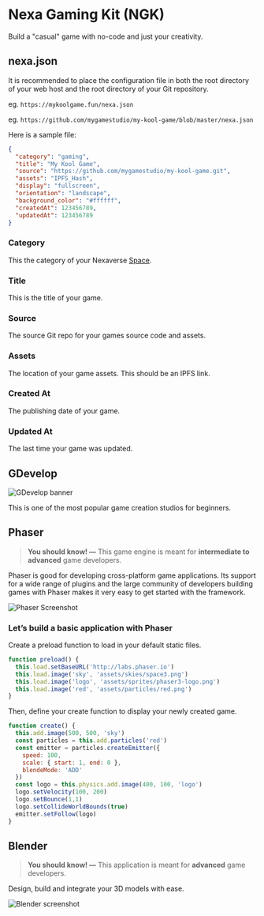 # Nexa Gaming Kit (NGK)

Build a "casual" game with no-code and just your creativity.


## nexa.json

It is recommended to place the configuration file in both the root directory of your web host and the root directory of your Git repository.

eg. `https://mykoolgame.fun/nexa.json`

eg. `https://github.com/mygamestudio/my-kool-game/blob/master/nexa.json`

Here is a sample file:

```json
{
  "category": "gaming",
  "title": "My Kool Game",
  "source": "https://github.com/mygamestudio/my-kool-game.git",
  "assets": "IPFS_Hash",
  "display": "fullscreen",
  "orientation": "landscape",
  "background_color": "#ffffff",
  "createdAt": 123456789,
  "updatedAt": 123456789
}
```

### Category

This the category of your Nexaverse [Space](spaces).

### Title

This is the title of your game.

### Source

The source Git repo for your games source code and assets.

### Assets

The location of your game assets. This should be an IPFS link.

### Created At

The publishing date of your game.

### Updated At

The last time your game was updated.


## GDevelop

![GDevelop banner](https://i.ibb.co/ZNMVZ53/image.png)

This is one of the most popular game creation studios for beginners.

## Phaser

> __You should know! —__ This game engine is meant for __intermediate to advanced__ game developers.

Phaser is good for developing cross-platform game applications. Its support for a wide range of plugins and the large community of developers building games with Phaser makes it very easy to get started with the framework.

![Phaser Screenshot](https://i.ibb.co/sJVnnRn/image.png)

### Let’s build a basic application with Phaser

Create a preload function to load in your default static files.

```js
function preload() {
  this.load.setBaseURL('http://labs.phaser.io')
  this.load.image('sky', 'assets/skies/space3.png')
  this.load.image('logo', 'assets/sprites/phaser3-logo.png')
  this.load.image('red', 'assets/particles/red.png')
}
```

Then, define your create function to display your newly created game.

```js
function create() {
  this.add.image(500, 500, 'sky')
  const particles = this.add.particles('red')
  const emitter = particles.createEmitter({
    speed: 100,
    scale: { start: 1, end: 0 },
    blendeMode: 'ADD'
  })
  const logo = this.physics.add.image(400, 100, 'logo')
  logo.setVelocity(100, 200)
  logo.setBounce(1,1)
  logo.setCollideWorldBounds(true)
  emitter.setFollow(logo)
}
```

## Blender

> __You should know! —__ This application is meant for __advanced__ game developers.

Design, build and integrate your 3D models with ease.

![Blender screenshot](https://i.ibb.co/gJjqFY2/image.png)
